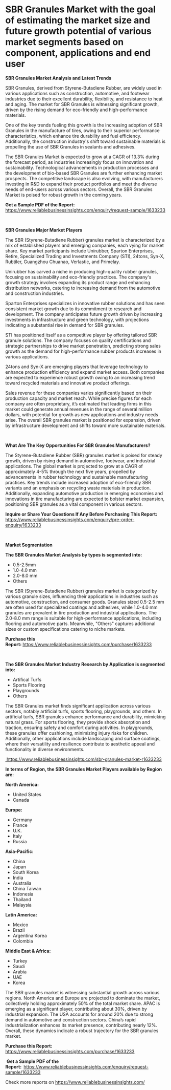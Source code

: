 <p><h1>SBR Granules Market with the goal of estimating the market size and future growth potential of various market segments based on component, applications and end user</h1></p><p><strong>SBR Granules Market Analysis and Latest Trends</strong></p>
<p><p>SBR Granules, derived from Styrene-Butadiene Rubber, are widely used in various applications such as construction, automotive, and footwear industries due to their excellent durability, flexibility, and resistance to heat and aging. The market for SBR Granules is witnessing significant growth, driven by the rising demand for eco-friendly and high-performance materials. </p><p>One of the key trends fueling this growth is the increasing adoption of SBR Granules in the manufacture of tires, owing to their superior performance characteristics, which enhance tire durability and fuel efficiency. Additionally, the construction industry's shift toward sustainable materials is propelling the use of SBR Granules in sealants and adhesives. </p><p>The SBR Granules Market is expected to grow at a CAGR of 13.3% during the forecast period, as industries increasingly focus on innovation and sustainability. Technological advancements in production processes and the development of bio-based SBR Granules are further enhancing market prospects. The competitive landscape is also evolving, with manufacturers investing in R&D to expand their product portfolios and meet the diverse needs of end-users across various sectors. Overall, the SBR Granules Market is poised for robust growth in the coming years.</p></p>
<p><strong>Get a Sample PDF of the Report:&nbsp;</strong> <a href="https://www.reliablebusinessinsights.com/enquiry/request-sample/1633233?utm_campaign=904&utm_medium=2&utm_source=Github&utm_content=ia&utm_term=30012025&utm_id=sbr-granules">https://www.reliablebusinessinsights.com/enquiry/request-sample/1633233</a></p>
<p>&nbsp;</p>
<p><strong>SBR Granules Major Market Players</strong></p>
<p><p>The SBR (Styrene-Butadiene Rubber) granules market is characterized by a mix of established players and emerging companies, each vying for market share. Key market participants include Unirubber, Sparton Enterprises, Retire, Specialized Trading and Investments Company (STI), 24tons, Syn-X, Rubtiler, Guangzhou Chuanao, Verlastic, and Primelay.</p><p>Unirubber has carved a niche in producing high-quality rubber granules, focusing on sustainability and eco-friendly practices. The company's growth strategy involves expanding its product range and enhancing distribution networks, catering to increasing demand from the automotive and construction industries.</p><p>Sparton Enterprises specializes in innovative rubber solutions and has seen consistent market growth due to its commitment to research and development. The company anticipates future growth driven by increasing investments in infrastructure and green technology, with projections indicating a substantial rise in demand for SBR granules.</p><p>STI has positioned itself as a competitive player by offering tailored SBR granule solutions. The company focuses on quality certifications and strategic partnerships to drive market penetration, predicting strong sales growth as the demand for high-performance rubber products increases in various applications.</p><p>24tons and Syn-X are emerging players that leverage technology to enhance production efficiency and expand market access. Both companies are expected to experience robust growth owing to an increasing trend toward recycled materials and innovative product offerings.</p><p>Sales revenue for these companies varies significantly based on their production capacity and market reach. While precise figures for each company are often proprietary, it’s estimated that leading firms in this market could generate annual revenues in the range of several million dollars, with potential for growth as new applications and industry needs arise. The overall SBR granules market is positioned for expansion, driven by infrastructure development and shifts toward more sustainable materials.</p></p>
<p>&nbsp;</p>
<p><strong>What Are The Key Opportunities For SBR Granules Manufacturers?</strong></p>
<p><p>The Styrene-Butadiene Rubber (SBR) granules market is poised for steady growth, driven by rising demand in automotive, footwear, and industrial applications. The global market is projected to grow at a CAGR of approximately 4-5% through the next five years, propelled by advancements in rubber technology and sustainable manufacturing practices. Key trends include increased adoption of eco-friendly SBR variants and an emphasis on recycling waste materials in production. Additionally, expanding automotive production in emerging economies and innovations in tire manufacturing are expected to bolster market expansion, positioning SBR granules as a vital component in various sectors.</p></p>
<p><strong>Inquire or Share Your Questions If Any Before Purchasing This Report:</strong> <a href="https://www.reliablebusinessinsights.com/enquiry/pre-order-enquiry/1633233?utm_campaign=904&utm_medium=2&utm_source=Github&utm_content=ia&utm_term=30012025&utm_id=sbr-granules">https://www.reliablebusinessinsights.com/enquiry/pre-order-enquiry/1633233</a></p>
<p>&nbsp;</p>
<p><strong>Market Segmentation</strong></p>
<p><strong>The SBR Granules Market Analysis by types is segmented into:</strong></p>
<p><ul><li>0.5-2.5mm</li><li>1.0-4.0 mm</li><li>2.0-8.0 mm</li><li>Others</li></ul></p>
<p><p>The SBR (Styrene-Butadiene Rubber) granules market is categorized by various granule sizes, influencing their applications in industries such as automotive, construction, and consumer goods. Granules sized 0.5-2.5 mm are often used for specialized coatings and adhesives, while 1.0-4.0 mm granules are prevalent in tire production and industrial applications. The 2.0-8.0 mm range is suitable for high-performance applications, including flooring and automotive parts. Meanwhile, "Others" captures additional sizes or custom specifications catering to niche markets.</p></p>
<p><strong>Purchase this Report:&nbsp;</strong><a href="https://www.reliablebusinessinsights.com/purchase/1633233?utm_campaign=904&utm_medium=2&utm_source=Github&utm_content=ia&utm_term=30012025&utm_id=sbr-granules">https://www.reliablebusinessinsights.com/purchase/1633233</a></p>
<p>&nbsp;</p>
<p><strong>The SBR Granules Market Industry Research by Application is segmented into:</strong></p>
<p><ul><li>Artifical Turfs</li><li>Sports Flooring</li><li>Playgrounds</li><li>Others</li></ul></p>
<p><p>The SBR Granules market finds significant application across various sectors, notably artificial turfs, sports flooring, playgrounds, and others. In artificial turfs, SBR granules enhance performance and durability, mimicking natural grass. For sports flooring, they provide shock absorption and traction, ensuring safety and comfort during activities. In playgrounds, these granules offer cushioning, minimizing injury risks for children. Additionally, other applications include landscaping and surface coatings, where their versatility and resilience contribute to aesthetic appeal and functionality in diverse environments.</p></p>
<p><a href="https://www.reliablebusinessinsights.com/sbr-granules-market-r1633233?utm_campaign=904&utm_medium=2&utm_source=Github&utm_content=ia&utm_term=30012025&utm_id=sbr-granules">&nbsp;https://www.reliablebusinessinsights.com/sbr-granules-market-r1633233</a></p>
<p><strong>In terms of Region, the SBR Granules Market Players available by Region are:</strong></p>
<p>
    <p> <strong> North America: </strong>
        <ul>
            <li>United States</li>
            <li>Canada</li>
        </ul>
        </p> 
    <p> <strong> Europe: </strong>
        <ul>
            <li>Germany</li>
            <li>France</li>
            <li>U.K.</li>
            <li>Italy</li>
            <li>Russia</li>
        </ul>
        </p> 
    <p> <strong> Asia-Pacific: </strong>
        <ul>
            <li>China</li>
            <li>Japan</li>
            <li>South Korea</li>
            <li>India</li>
            <li>Australia</li>
            <li>China Taiwan</li>
            <li>Indonesia</li>
            <li>Thailand</li>
            <li>Malaysia</li>
        </ul>
        </p> 
    <p> <strong> Latin America: </strong>
        <ul>
            <li>Mexico</li>
            <li>Brazil</li>
            <li>Argentina Korea</li>
            <li>Colombia</li>
        </ul>
        </p> 
    <p> <strong> Middle East & Africa: </strong>
        <ul>
            <li>Turkey</li>
            <li>Saudi</li>
            <li>Arabia</li>
            <li>UAE</li>
            <li>Korea</li>
        </ul>
    </p>
    </p>
<p><p>The SBR granules market is witnessing substantial growth across various regions. North America and Europe are projected to dominate the market, collectively holding approximately 50% of the total market share. APAC is emerging as a significant player, contributing about 30%, driven by industrial expansion. The USA accounts for around 20% due to strong demand in automotive and construction sectors. China’s rapid industrialization enhances its market presence, contributing nearly 12%. Overall, these dynamics indicate a robust trajectory for the SBR granules market.</p></p>
<p><strong>Purchase this Report: </strong><a href="https://www.reliablebusinessinsights.com/purchase/1633233?utm_campaign=904&utm_medium=2&utm_source=Github&utm_content=ia&utm_term=30012025&utm_id=sbr-granules">https://www.reliablebusinessinsights.com/purchase/1633233</a></p>
<p>&nbsp;<strong>Get a Sample PDF of the Report:&nbsp;&nbsp;</strong><a href="https://www.reliablebusinessinsights.com/enquiry/request-sample/1633233?utm_campaign=904&utm_medium=2&utm_source=Github&utm_content=ia&utm_term=30012025&utm_id=sbr-granules">https://www.reliablebusinessinsights.com/enquiry/request-sample/1633233</a></p>
<p><strong></strong></p>
<p>Check more reports on <a href="https://www.reliablebusinessinsights.com/?utm_campaign=904&utm_medium=2&utm_source=Github&utm_content=ia&utm_term=30012025&utm_id=sbr-granules">https://www.reliablebusinessinsights.com/</a></p>